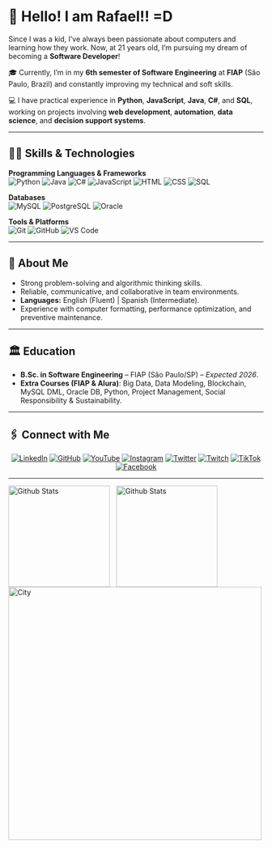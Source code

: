 # 🧠 Hello! I am Rafael!! =D  

Since I was a kid, I’ve always been passionate about computers and learning how they work. Now, at 21 years old, I’m pursuing my dream of becoming a **Software Developer**!  

🎓 Currently, I’m in my **6th semester of Software Engineering** at **FIAP** (São Paulo, Brazil) and constantly improving my technical and soft skills.  

💻 I have practical experience in **Python**, **JavaScript**, **Java**, **C#**, and **SQL**, working on projects involving **web development**, **automation**, **data science**, and **decision support systems**.  

---

## 🧑‍💻 Skills & Technologies  

**Programming Languages & Frameworks**  
![Python](https://img.shields.io/badge/Python-3776AB?style=for-the-badge&logo=python&logoColor=white)
![Java](https://img.shields.io/badge/Java-ED8B00?style=for-the-badge&logo=java&logoColor=white)
![C#](https://img.shields.io/badge/C%23-239120?style=for-the-badge&logo=c-sharp&logoColor=white)
![JavaScript](https://img.shields.io/badge/JavaScript-F7DF1E?style=for-the-badge&logo=javascript&logoColor=black)
![HTML](https://img.shields.io/badge/HTML5-239120?style=for-the-badge&logo=html5&logoColor=white)
![CSS](https://img.shields.io/badge/CSS3-1572B6?&style=for-the-badge&logo=css3&logoColor=white)
![SQL](https://img.shields.io/badge/SQL-003B57?style=for-the-badge&logo=database&logoColor=white)

**Databases**  
![MySQL](https://img.shields.io/badge/MySQL-4479A1?style=for-the-badge&logo=mysql&logoColor=white)
![PostgreSQL](https://img.shields.io/badge/PostgreSQL-4169E1?style=for-the-badge&logo=postgresql&logoColor=white)
![Oracle](https://img.shields.io/badge/Oracle-F80000?style=for-the-badge&logo=oracle&logoColor=white)

**Tools & Platforms**  
![Git](https://img.shields.io/badge/Git-F05032?style=for-the-badge&logo=git&logoColor=white)
![GitHub](https://img.shields.io/badge/GitHub-171515?style=for-the-badge&logo=github&logoColor=white)
![VS Code](https://img.shields.io/badge/VS%20Code-007ACC?style=for-the-badge&logo=visualstudiocode&logoColor=white)

---

## 🧭 About Me  

- Strong problem-solving and algorithmic thinking skills.  
- Reliable, communicative, and collaborative in team environments.  
- **Languages:** English (Fluent) | Spanish (Intermediate).  
- Experience with computer formatting, performance optimization, and preventive maintenance.  

---

## 🏛️ Education  

- **B.Sc. in Software Engineering** – FIAP (São Paulo/SP) – *Expected 2026*.  
- **Extra Courses (FIAP & Alura)**: Big Data, Data Modeling, Blockchain, MySQL DML, Oracle DB, Python, Project Management, Social Responsibility & Sustainability.  

---

## 🖇️ Connect with Me  

<div align="center">

[![LinkedIn](https://img.shields.io/badge/LinkedIn-0A66C2?style=for-the-badge&logo=linkedin&logoColor=white)](https://www.linkedin.com/in/rafael-autieri-a88234116/)
[![GitHub](https://img.shields.io/badge/GitHub-171515?style=for-the-badge&logo=github&logoColor=white)](https://github.com/RafaelAutieri)
[![YouTube](https://img.shields.io/badge/YouTube-FF0000?style=for-the-badge&logo=youtube&logoColor=white)](https://www.youtube.com/channel/UCxcH86shFHaBKM2-CVxp98g)
[![Instagram](https://img.shields.io/badge/Instagram-E4405F?style=for-the-badge&logo=instagram&logoColor=white)](https://www.instagram.com/rafa_autieri/)
[![Twitter](https://img.shields.io/badge/Twitter-1DA1F2?style=for-the-badge&logo=twitter&logoColor=white)](https://twitter.com/rafa_autieri)
[![Twitch](https://img.shields.io/badge/Twitch-9146FF?style=for-the-badge&logo=twitch&logoColor=white)](https://www.twitch.tv/autieri_)
[![TikTok](https://img.shields.io/badge/TikTok-000000?style=for-the-badge&logo=tiktok&logoColor=white)](https://www.tiktok.com/@rafaelautieri)
[![Facebook](https://img.shields.io/badge/Facebook-1877F2?style=for-the-badge&logo=facebook&logoColor=white)](https://www.facebook.com/rafael.autieri.3/)

</div>

---

<img
    align="left"
    alt="Github Stats"
    height="200px"
    style="padding-right: 10px;"
    src="https://github-readme-stats.vercel.app/api?username=Autierii&show_icons=true&theme=radical&include_all_commits=true"
/>

<img
    align="left"
    alt="Github Stats"
    height="200px"
    src="https://github-readme-stats.vercel.app/api/top-langs/?username=Autierii&theme=radical&layout-compact&custom_title=Linguagens"
/>

<img
    align="left"
    alt="City"
    height="500px"
    src="https://github.com/user-attachments/assets/206fd0f7-436a-4958-b851-77dd530b5351"
/>
